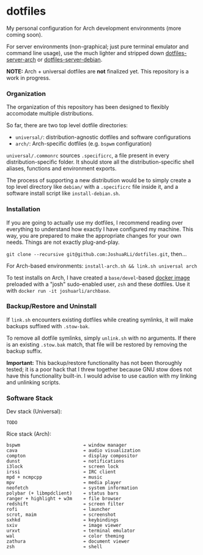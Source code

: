 # dotfiles
My personal configuration for Arch development environments (more coming soon).

For server environments (non-graphical; just pure terminal emulator and command line usage), use the much lighter and stripped down [dotfiles-server-arch](https://github.com/JoshuaRLi/dotfiles-server-arch) or [dotfiles-server-debian](https://github.com/JoshuaRLi/dotfiles-server-debian).

**NOTE:** Arch + universal dotfiles are **not** finalized yet. This repository is a work in progress.


### Organization

The organization of this repository has been designed to flexibly accomodate multiple distributions.

So far, there are two top level dotfile directories:

* `universal/`: distribution-agnostic dotfiles and software configurations
* `arch/`: Arch-specific dotfiles (e.g. `bspwm` configuration)

`universal/.commonrc` sources `.specificrc`, a file present in every distribution-specific folder. It should store all the distribution-specific shell aliases, functions and environment exports.

The process of supporting a new distribution would be to simply create a top level directory like `debian/` with a `.specificrc` file inside it, and a software install script like `install-debian.sh`.


### Installation

If you are going to actually use my dotfiles, I recommend reading over everything to understand how exactly I have configured my machine. This way, you are prepared to make the appropriate changes for your own needs. Things are not exactly plug-and-play.

`git clone --recursive git@github.com:JoshuaRLi/dotfiles.git`, then...

For Arch-based environments: `install-arch.sh && link.sh universal arch`

To test installs on Arch, I have created a `base/devel`-based [docker image](https://hub.docker.com/r/joshuarli/archbase/) preloaded with a "josh" sudo-enabled user, `zsh` and these dotfiles. Use it with `docker run -it joshuarli/archbase`.


### Backup/Restore and Uninstall

If `link.sh` encounters existing dotfiles while creating symlinks, it will make backups suffixed with `.stow-bak`. 

To remove all dotfile symlinks, simply `unlink.sh` with no arguments. If there is an existing `.stow.bak` match, that file will be restored by removing the backup suffix.

**Important:** This backup/restore functionality has not been thoroughly tested; it is a poor hack that I threw together because GNU stow does not have this functionality built-in. I would advise to use caution with my linking and unlinking scripts.


### Software Stack

Dev stack (Universal):

```
TODO
```

Rice stack (Arch):

```
bspwm                       ➔ window manager
cava                        ➔ audio visualization
compton                     ➔ display compositor
dunst                       ➔ notifications
i3lock                      ➔ screen lock
irssi                       ➔ IRC client
mpd + ncmpcpp               ➔ music
mpv                         ➔ media player
neofetch                    ➔ system information
polybar (+ libmpdclient)    ➔ status bars
ranger + highlight + w3m    ➔ file browser
redshift                    ➔ screen filter
rofi                        ➔ launcher
scrot, maim                 ➔ screenshot
sxhkd                       ➔ keybindings
sxiv                        ➔ image viewer
urxvt                       ➔ terminal emulator
wal                         ➔ color theming
zathura                     ➔ document viewer
zsh                         ➔ shell
```
